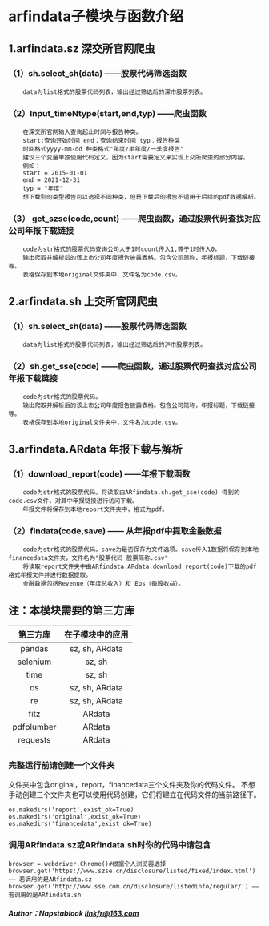 # arfindata子模块与函数介绍  


## 1.arfindata.sz 深交所官网爬虫

### （1）sh.select_sh(data) ——股票代码筛选函数
        data为list格式的股票代码列表，输出经过筛选后的深市股票列表。
        
### （2）Input_timeNtype(start,end,typ) ——爬虫函数
        在深交所官网输入查询起止时间与报告种类。
        start:查询开始时间 end：查询结束时间 typ：报告种类
        时间格式yyyy-mm-dd 种类格式"年度/半年度/一季度报告"
        建议三个变量单独使用代码定义，因为start需要定义来实现上交所爬虫的部分内容。
        例如：
        start = 2015-01-01
        end = 2021-12-31
        typ = "年度"
        想下载别的类型报告可以选择不同种类，但是下载后的报告不适用于后续的pdf数据解析。
        
### （3） get_szse(code,count) ——爬虫函数，通过股票代码查找对应公司年报下载链接
        code为str格式的股票代码查询公司大于1时count传入1,等于1时传入0。
        输出爬取并解析后的该上市公司年度报告披露表格。包含公司简称，年报标题，下载链接等。
        表格保存到本地original文件夹中，文件名为code.csv。
                                       

## 2.arfindata.sh 上交所官网爬虫

### （1）sh.select_sh(data) ——股票代码筛选函数
        data为list格式的股票代码列表，输出经过筛选后的沪市股票列表。
        
### （2）sh.get_sse(code)  ——爬虫函数，通过股票代码查找对应公司年报下载链接
        code为str格式的股票代码。
        输出爬取并解析后的该上市公司年度报告披露表格。包含公司简称，年报标题，下载链接等。
        表格保存到本地original文件夹中，文件名为code.csv。

## 3.arfindata.ARdata 年报下载与解析

### （1）download_report(code) ——年报下载函数
        code为str格式的股票代码。将读取由ARfindata.sh.get_sse(code) 得到的code.csv文件，对其中年报链接进行访问下载。
        年报文件将保存到本地report文件夹中，格式为pdf。
        
### （2）findata(code,save) —— 从年报pdf中提取金融数据
        code为str格式的股票代码。save为是否保存为文件选项。save传入1数据将保存到本地financedata文件夹，文件名为"股票代码 股票简称.csv"
        将读取report文件夹中由ARfindata.ARdata.download_report(code)下载的pdf格式年报文件并进行数据提取。
        金融数据包括Revenue（年度总收入）和 Eps（每股收益）。



## 注：本模块需要的第三方库
| 第三方库 | 在子模块中的应用 |
|   :---: |   :---: |
|pandas     |sz, sh, ARdata|
|selenium   |   sz, sh           |
|time      |sz, sh |
|os       |       sz, sh, ARdata         |
|re|sz, sh, ARdata |
|fitz|ARdata|
|pdfplumber|ARdata|
|requests|ARdata|

### 完整运行前请创建一个文件夹
文件夹中包含original，report，financedata三个文件夹及你的代码文件。
不想手动创建三个文件夹也可以使用代码创建，它们将建立在代码文件的当前路径下。
```
os.makedirs('report',exist_ok=True)
os.makedirs('original',exist_ok=True)
os.makedirs('financedata',exist_ok=True)
```

### 调用ARfindata.sz或ARfindata.sh时你的代码中请包含
    browser = webdriver.Chrome()#根据个人浏览器选择
    browser.get('https://www.szse.cn/disclosure/listed/fixed/index.html') —— 若调用的是ARfindata.sz
    browser.get('http://www.sse.com.cn/disclosure/listedinfo/regular/') ——若调用的是ARfindata.sh
    
    
##### Author：Napstablook  linkfr@163.com
